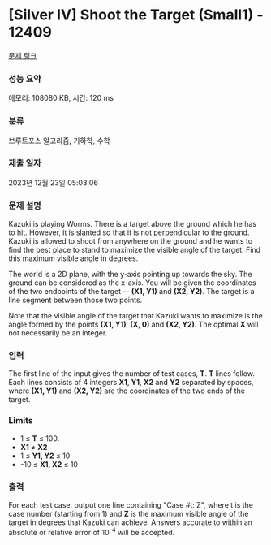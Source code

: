 # [Silver IV] Shoot the Target (Small1) - 12409 

[문제 링크](https://www.acmicpc.net/problem/12409) 

### 성능 요약

메모리: 108080 KB, 시간: 120 ms

### 분류

브루트포스 알고리즘, 기하학, 수학

### 제출 일자

2023년 12월 23일 05:03:06

### 문제 설명

<p>Kazuki is playing Worms. There is a target above the ground which he has to hit. However, it is slanted so that it is not perpendicular to the ground. Kazuki is allowed to shoot from anywhere on the ground and he wants to find the best place to stand to maximize the visible angle of the target. Find this maximum visible angle in degrees.</p>

<p>The world is a 2D plane, with the y-axis pointing up towards the sky. The ground can be considered as the x-axis. You will be given the coordinates of the two endpoints of the target -- <strong>(X1, Y1)</strong> and <strong>(X2, Y2)</strong>. The target is a line segment between those two points.</p>

<p>Note that the visible angle of the target that Kazuki wants to maximize is the angle formed by the points <strong>(X1, Y1)</strong>, <strong>(X, 0)</strong> and <strong>(X2, Y2)</strong>. The optimal <strong>X</strong> will not necessarily be an integer.</p>

### 입력 

 <p>The first line of the input gives the number of test cases, <strong>T</strong>.  <strong>T</strong> lines follow. Each lines consists of 4 integers <strong>X1</strong>, <strong>Y1</strong>, <strong>X2</strong> and <strong>Y2</strong> separated by spaces, where <strong>(X1, Y1)</strong> and <strong>(X2, Y2)</strong> are the coordinates of the two ends of the target.</p>

<h3>Limits</h3>

<ul>
	<li>1 ≤ <strong>T</strong> ≤ 100.</li>
	<li><strong>X1</strong> ≠ <strong>X2</strong></li>
	<li>1 ≤ <strong>Y1, Y2</strong> ≤ 10</li>
	<li>-10 ≤ <strong>X1, X2</strong> ≤ 10</li>
</ul>

### 출력 

 <p>For each test case, output one line containing "Case #t: Z", where t is the case number (starting from 1) and <strong>Z</strong> is the maximum visible angle of the target in degrees that Kazuki can achieve. Answers accurate to within an absolute or relative error of 10<sup>-4</sup> will be accepted.</p>

